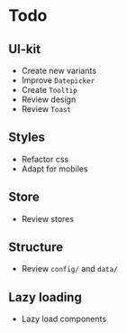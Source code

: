 # Todo

## UI-kit

- Create new variants
- Improve `Datepicker`
- Create `Tooltip`
- Review design
- Review `Toast`

## Styles

- Refactor css
- Adapt for mobiles

## Store

- Review stores

## Structure

- Review `config/` and `data/`

## Lazy loading

- Lazy load components
